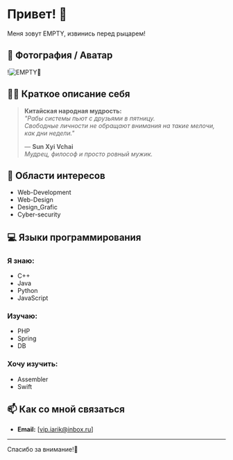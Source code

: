 # Привет! 👋

Меня зовут EMPTY, извинись перед рыцарем!

## 📸 Фотография / Аватар
!![EMPTY💜](image.png)  

## 🧑‍💻 Краткое описание себя
> **Китайская народная мудрость:**  
> *"Рабы системы пьют с друзьями в пятницу.  
> Свободные личности не обращают внимания на такие мелочи, как дни недели."*  
>  
> — **Sun Xyi Vchai**  
> *Мудрец, философ и просто ровный мужик.*  

## 🌟 Области интересов
- Web-Development
- Web-Design
- Design_Grafic
- Cyber-security

## 💻 Языки программирования

### Я знаю:
- C++
- Java
- Python
- JavaScript

### Изучаю:
- PHP
- Spring
- DB

### Хочу изучить:
- Assembler
- Swift


## 📫 Как со мной связаться
- **Email:** [vip.iarik@inbox.ru]
---

Спасибо за внимание!💜